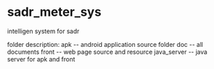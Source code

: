 # sadr_meter_sys
intelligen system for sadr

folder description: 
apk -- android application source folder
doc -- all documents
front -- web page source and resource
java_server -- java server for apk and front